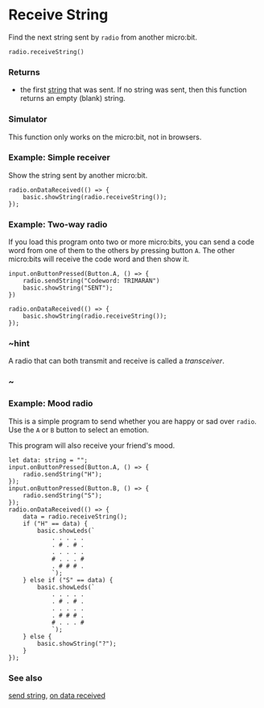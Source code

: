 # Receive String

Find the next string sent by `radio` from another micro:bit.

```sig
radio.receiveString()
```

### Returns

* the first [string](/reference/types/string) that was sent. If no
  string was sent, then this function returns an empty (blank) string.

### Simulator

This function only works on the micro:bit, not in browsers.

### Example: Simple receiver

Show the string sent by another micro:bit.

```blocks
radio.onDataReceived(() => {
    basic.showString(radio.receiveString());
});
```

### Example: Two-way radio

If you load this program onto two or more micro:bits, you can send a code word from one of them to the others by pressing button `A`.
The other micro:bits will receive the code word and then show it.

```blocks
input.onButtonPressed(Button.A, () => {
    radio.sendString("Codeword: TRIMARAN")
    basic.showString("SENT");
})

radio.onDataReceived(() => {
    basic.showString(radio.receiveString());
});
```

### ~hint

A radio that can both transmit and receive is called a _transceiver_.

### ~

### Example: Mood radio

This is a simple program to send whether you are happy or sad over ```radio```.
Use the `A` or `B` button to select an emotion.

This program will also receive your friend's mood.

```blocks
let data: string = "";
input.onButtonPressed(Button.A, () => {
    radio.sendString("H");
});
input.onButtonPressed(Button.B, () => {
    radio.sendString("S");
});
radio.onDataReceived(() => {
    data = radio.receiveString();
    if ("H" == data) {
        basic.showLeds(`
            . . . . .
            . # . # .
            . . . . .
            # . . . #
            . # # # .
            `);
    } else if ("S" == data) {
        basic.showLeds(`
            . . . . .
            . # . # .
            . . . . .
            . # # # .
            # . . . #
            `);
    } else {
        basic.showString("?");
    }
});
```

### See also

[send string](/reference/radio/send-string), [on data received](/reference/radio/on-data-received)
